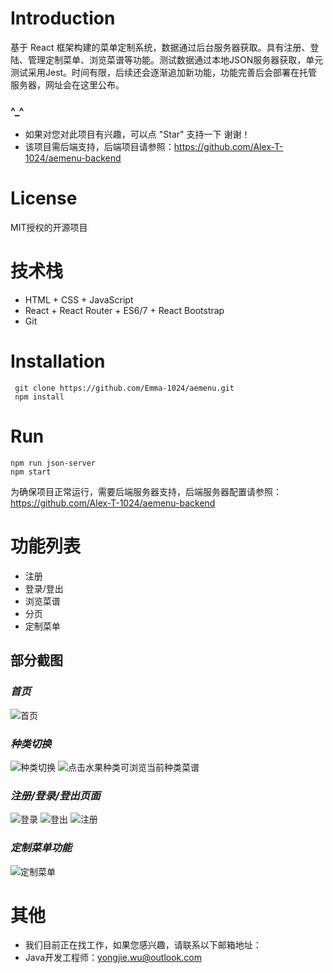# Introduction
基于 React 框架构建的菜单定制系统，数据通过后台服务器获取。具有注册、登陆、管理定制菜单、浏览菜谱等功能。测试数据通过本地JSON服务器获取，单元测试采用Jest。时间有限，后续还会逐渐追加新功能，功能完善后会部署在托管服务器，网址会在这里公布。

### ^_^
- 如果对您对此项目有兴趣，可以点 "Star" 支持一下 谢谢！
- 该项目需后端支持，后端项目请参照：https://github.com/Alex-T-1024/aemenu-backend

# License
MIT授权的开源项目

# 技术栈
+ HTML + CSS + JavaScript
+ React + React Router + ES6/7 + React Bootstrap
+ Git

# Installation
```
 git clone https://github.com/Emma-1024/aemenu.git
 npm install
```
# Run
```
npm run json-server
npm start
```
为确保项目正常运行，需要后端服务器支持，后端服务器配置请参照：
https://github.com/Alex-T-1024/aemenu-backend

# 功能列表
- 注册
- 登录/登出
- 浏览菜谱
- 分页
- 定制菜单

## 部分截图
### *首页*
![首页](./readmephoto/home.JPG)
### *种类切换*
![种类切换](./readmephoto/category.JPG)
![点击水果种类可浏览当前种类菜谱](./readmephoto/seasonfood.JPG)
### *注册/登录/登出页面*
![登录](./readmephoto/login.JPG)
![登出](./readmephoto/logout.JPG)
![注册](./readmephoto/register.JPG)
### *定制菜单功能*
![定制菜单](./readmephoto/basket.JPG)

# 其他
- 我们目前正在找工作，如果您感兴趣，请联系以下邮箱地址：
- Java开发工程师：yongjie.wu@outlook.com
